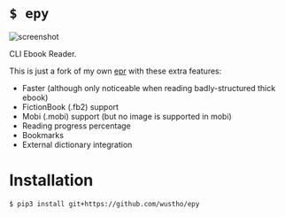 # `$ epy`

![screenshot](https://raw.githubusercontent.com/wustho/epy/master/screenshot.png)

CLI Ebook Reader.

This is just a fork of my own [epr](https://github.com/wustho/epr) with these extra features:

- Faster (although only noticeable when reading badly-structured thick ebook)
- FictionBook (.fb2) support
- Mobi (.mobi) support (but no image is supported in mobi)
- Reading progress percentage
- Bookmarks
- External dictionary integration

# Installation

```shell
$ pip3 install git+https://github.com/wustho/epy
```
